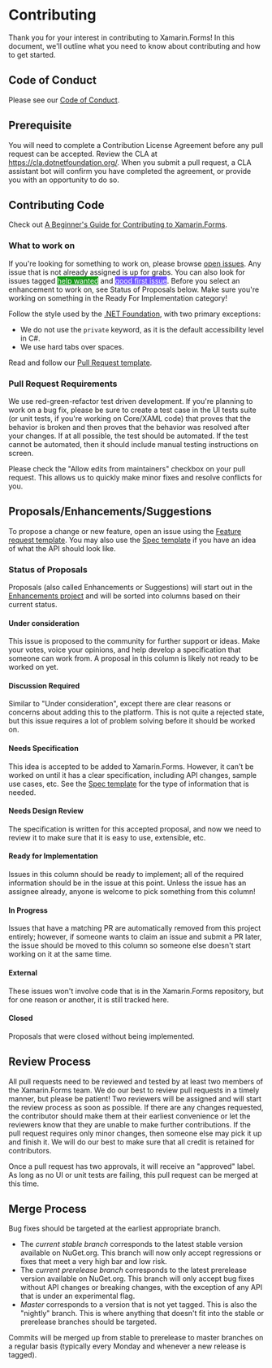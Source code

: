 # Contributing

Thank you for your interest in contributing to Xamarin.Forms! In this document, we'll outline what you need to know about contributing and how to get started.

## Code of Conduct

Please see our [Code of Conduct](CODE_OF_CONDUCT.md).

## Prerequisite

You will need to complete a Contribution License Agreement before any pull request can be accepted. Review the CLA at https://cla.dotnetfoundation.org/. When you submit a pull request, a CLA assistant bot will confirm you have completed the agreement, or provide you with an opportunity to do so.

## Contributing Code

Check out [A Beginner's Guide for Contributing to Xamarin.Forms](https://devblogs.microsoft.com/xamarin/beginners-guide-contributing-xamarin-forms/).

### What to work on

If you're looking for something to work on, please browse [open issues](https://github.com/xamarin/Xamarin.Forms/issues). Any issue that is not already assigned is up for grabs. You can also look for issues tagged <a href="https://github.com/xamarin/Xamarin.Forms/issues?q=is%3Aissue+is%3Aopen+label%3A%22help+wanted%22" class="label v-align-text-top labelstyle-159818 linked-labelstyle-159818" data-ga-click="Maintainer label education banner, dismiss, repository_nwo:xamarin/Xamarin.Forms; context:issues; label_name:help wanted; public:true; repo_has_help_wanted_label:true; repo_has_good_first_issue_label:false; shows_go_to_labels:true" data-octo-click="maintainer_label_education" data-octo-dimensions="action:click_label,actor_id:41873,user_id:790012,repository_id:54213490,repository_nwo:xamarin/Xamarin.Forms,context:issues,label_name:help wanted,public:true,repo_has_help_wanted_label:true,repo_has_good_first_issue_label:false,shows_go_to_labels:true" style="background-color: #159818; color: #fff" title="Label: help wanted">help wanted</a> and <a href="https://github.com/xamarin/Xamarin.Forms/issues?q=is%3Aissue+is%3Aopen+label%3A%22good+first+issue%22" class="label v-align-text-top labelstyle-7057ff linked-labelstyle-7057ff" data-ga-click="Maintainer label education banner, dismiss, repository_nwo:xamarin/Xamarin.Forms; context:issues; label_name:good first issue; public:true; repo_has_help_wanted_label:true; repo_has_good_first_issue_label:false; shows_go_to_labels:true" data-octo-click="maintainer_label_education" data-octo-dimensions="action:click_label,actor_id:41873,user_id:790012,repository_id:54213490,repository_nwo:xamarin/Xamarin.Forms,context:issues,label_name:good first issue,public:true,repo_has_help_wanted_label:true,repo_has_good_first_issue_label:false,shows_go_to_labels:true" style="background-color: #7057ff; color: #fff" title="Label: good first issue">good first issue</a>. Before you select an enhancement to work on, see Status of Proposals below. Make sure you're working on something in the Ready For Implementation category!

Follow the style used by the [.NET Foundation](https://github.com/dotnet/corefx/blob/master/Documentation/coding-guidelines/coding-style.md), with two primary exceptions:

- We do not use the `private` keyword, as it is the default accessibility level in C#.
- We use hard tabs over spaces.

Read and follow our [Pull Request template](PULL_REQUEST_TEMPLATE.md).

### Pull Request Requirements

We use red-green-refactor test driven development. If you're planning to work on a bug fix, please be sure to create a test case in the UI tests suite (or unit tests, if you're working on Core/XAML code) that proves that the behavior is broken and then proves that the behavior was resolved after your changes. If at all possible, the test should be automated. If the test cannot be automated, then it should include manual testing instructions on screen.

Please check the "Allow edits from maintainers" checkbox on your pull request. This allows us to quickly make minor fixes and resolve conflicts for you.

## Proposals/Enhancements/Suggestions

To propose a change or new feature, open an issue using the [Feature request template](https://github.com/xamarin/Xamarin.Forms/issues/new?assignees=&labels=proposal-open%2C+t%2Fenhancement+%E2%9E%95&template=feature_request.md&title=%5BEnhancement%5D+YOUR+IDEA%21). You may also use the [Spec template](https://github.com/xamarin/Xamarin.Forms/issues/new?assignees=&labels=proposal-open%2C+t%2Fenhancement+%E2%9E%95&template=spec.md&title=%5BSpec%5D++) if you have an idea of what the API should look like.

### Status of Proposals

Proposals (also called Enhancements or Suggestions) will start out in the [Enhancements project](https://github.com/xamarin/Xamarin.Forms/projects/5) and will be sorted into columns based on their current status.

#### Under consideration
This issue is proposed to the community for further support or ideas. Make your votes, voice your opinions, and help develop a specification that someone can work from. A proposal in this column is likely not ready to be worked on yet.

#### Discussion Required
Similar to "Under consideration", except there are clear reasons or concerns about adding this to the platform. This is not quite a rejected state, but this issue requires a lot of problem solving before it should be worked on.

#### Needs Specification
This idea is accepted to be added to Xamarin.Forms. However, it can't be worked on until it has a clear specification, including API changes, sample use cases, etc. See the [Spec template](https://github.com/xamarin/Xamarin.Forms/issues/new?assignees=&labels=proposal-open%2C+t%2Fenhancement+%E2%9E%95&template=spec.md&title=%5BSpec%5D++) for the type of information that is needed.

#### Needs Design Review
The specification is written for this accepted proposal, and now we need to review it to make sure that it is easy to use, extensible, etc.

#### Ready for Implementation
Issues in this column should be ready to implement; all of the required information should be in the issue at this point. Unless the issue has an assignee already, anyone is welcome to pick something from this column!

#### In Progress
Issues that have a matching PR are automatically removed from this project entirely; however, if someone wants to claim an issue and submit a PR later, the issue should be moved to this column so someone else doesn't start working on it at the same time.

#### External
These issues won't involve code that is in the Xamarin.Forms repository, but for one reason or another, it is still tracked here.

#### Closed
Proposals that were closed without being implemented.

## Review Process
All pull requests need to be reviewed and tested by at least two members of the Xamarin.Forms team. We do our best to review pull requests in a timely manner, but please be patient! Two reviewers will be assigned and will start the review process as soon as possible. If there are any changes requested, the contributor should make them at their earliest convenience or let the reviewers know that they are unable to make further contributions. If the pull request requires only minor changes, then someone else may pick it up and finish it. We will do our best to make sure that all credit is retained for contributors. 

Once a pull request has two approvals, it will receive an "approved" label. As long as no UI or unit tests are failing, this pull request can be merged at this time.

## Merge Process
Bug fixes should be targeted at the earliest appropriate branch.
- The _current stable branch_ corresponds to the latest stable version available on NuGet.org. This branch will now only accept regressions or fixes that meet a very high bar and low risk.
- The _current prerelease branch_ corresponds to the latest prerelease version available on NuGet.org. This branch will only accept bug fixes without API changes or breaking changes, with the exception of any API that is under an experimental flag.
- _Master_ corresponds to a version that is not yet tagged. This is also the "nightly" branch. This is where anything that doesn't fit into the stable or prerelease branches should be targeted.

Commits will be merged up from stable to prerelease to master branches on a regular basis (typically every Monday and whenever a new release is tagged).
